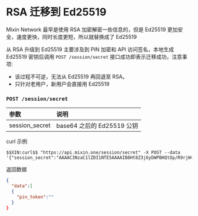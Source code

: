 # RSA 迁移到 Ed25519 

Mixin Network 最早是使用 RSA 加密解密一些信息的，但是 Ed25519 更加安全，速度更快，同时长度更短，所以就替换成了 Ed25519

从 RSA 升级到 Ed25519 主要涉及到 PIN 加密和 API 访问签名，本地生成 Ed25519 密钥后调用 `POST /session/secret` 接口成功即表示迁移成功，注意事项:

- 该过程不可逆，无法从 Ed25519 再回退至 RSA。
- 只针对老用户，新用户会直接用 Ed25519

### `POST /session/secret` 

| 参数 | 说明 |
| :----- | :---- |
| session_secret | base64 之后的 Ed25519 公钥 |

curl 示例

```
$$XIN:curl$$ "https://api.mixin.one/session/secret" -X POST --data '{"session_secret":"AAAAC3NzaC1lZDI1NTE5AAAAIB8Ht8Z3j6yDWPBHQtOp/R9rjWvfMYo3MSA/K6q8D86r"}'
```

返回数据

```json
{
  "data":[
  {
    "pin_token":""
  }
}
```
